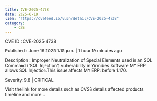 ```yaml
---
title: CVE-2025-4738
date: 2025-6-19
lien: "https://cvefeed.io/vuln/detail/CVE-2025-4738"
category:
    - CVE
---
```


CVE ID : CVE-2025-4738

Published :  June 19
2025
1:15 p.m. | 1 hour
19 minutes ago

Description : Improper Neutralization of Special Elements used in an SQL Command ('SQL Injection') vulnerability in Yirmibes Software MY ERP allows SQL Injection.This issue affects MY ERP: before 1.170.

Severity: 9.8 | CRITICAL

Visit the link for more details
such as CVSS details
affected products
timeline
and more...
